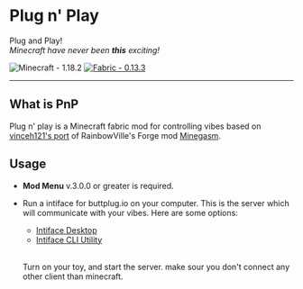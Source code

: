 # Plug n' Play

Plug and Play!<br>
*Minecraft have never been **this** exciting!*

![Minecraft - 1.18.2](https://img.shields.io/badge/Minecraft-1.18.2-2ea44f?style=for-the-badge) [![Fabric - 0.13.3](https://img.shields.io/badge/Fabric-0.13.3-2ea44f?style=for-the-badge)](https://fabricmc.net/)

---

## What is PnP

Plug n' play is a Minecraft fabric mod for controlling vibes based on [vinceh121's port](https://github.com/vinceh121/Minegasm-fabric) of RainbowVille's Forge mod [Minegasm](https://minegasm.therainbowville.com/).


## Usage
- **Mod Menu** v.3.0.0 or greater is required.


- Run a intiface for buttplug.io on your computer. This is the server which will communicate with your vibes. Here are some options: 
  - [Intiface Desktop](https://intiface.com/desktop/)
  - [Intiface CLI Utility](https://github.com/intiface/intiface-cli-rs) <br><br>

  Turn on your toy, and start the server. make sour you don't connect any other client than minecraft.


